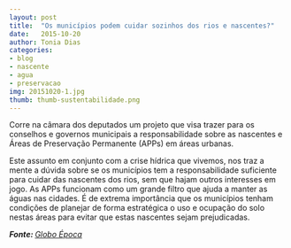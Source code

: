 ```yaml
---
layout: post
title:  "Os municípios podem cuidar sozinhos dos rios e nascentes?"
date:   2015-10-20
author: Tonia Dias
categories: 
- blog
- nascente
- agua
- preservacao
img: 20151020-1.jpg
thumb: thumb-sustentabilidade.png
---
```


Corre na câmara dos deputados um projeto que visa trazer para os conselhos e governos municipais a responsabilidade sobre as nascentes e Áreas de Preservação Permanente (APPs) em áreas urbanas. <!--more-->

Este assunto em conjunto com a crise hídrica que vivemos, nos traz a mente a dúvida sobre se os municípios tem a responsabilidade suficiente para cuidar das nascentes dos rios, sem que hajam outros interesses em jogo. As APPs funcionam como um grande filtro que ajuda a manter as águas nas cidades. É de extrema importância que os municípios tenham condições de planejar de forma estratégica o uso e ocupação do solo nestas áreas para evitar que estas nascentes sejam prejudicadas.

<i><b>Fonte: </b><a href="http://epoca.globo.com/colunas-e-blogs/blog-do-planeta/noticia/2015/09/os-municipios-podem-cuidar-sozinhos-dos-rios-e-nascentes.html">Globo Época</a></i>